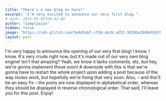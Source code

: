 ```yaml
---
title: "There's a new blog on here!"
excerpt: "I'm very excited to announce our very first blog."
# date: 2019-05-01T09:42:00
author: "Samplasion"
hidden: false
image: "https://cdn.glitch.com/5e045abf-cf34-4a2b-a253-3d19ba294b65%2FSchermata%202019-05-01%20alle%2011.04.51.png?1556701518404"
layout: post
---
```

I'm very happy to announce the opening of our very first blog! I know, I know.
It's very crude right now, but it's made out of our very own blog engine! Isn't that amazing? Yeah, we know it lacks
comments, etc, but hey, we're gonna implement those soon! A downside with this is that we're gonna have to restart
the whole project upon adding a post because of the way routes work, but hopefully we're fixing that very soon.
Also, – and this'll be an easy fix – the posts are now displayed in alphabetical order, whereas they should be
displayed in reverse chronological order.
That said, I'll leave you for this post. Enjoy!
